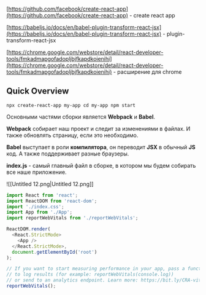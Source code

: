 [https://github.com/facebook/create-react-app](https://github.com/facebook/create-react-app) - create react app

[https://babeljs.io/docs/en/babel-plugin-transform-react-jsx](https://babeljs.io/docs/en/babel-plugin-transform-react-jsx) - plugin-transform-react-jsx

[https://chrome.google.com/webstore/detail/react-developer-tools/fmkadmapgofadopljbjfkapdkoienihi](https://chrome.google.com/webstore/detail/react-developer-tools/fmkadmapgofadopljbjfkapdkoienihi) - расширение для chrome

## **Quick Overview**

`npx create-react-app my-app cd my-app npm start`

Основными частями сборки является **Webpack** и **Babel**.

**Webpack** собирает наш проект и следит за изменениями в файлах. И также обновлять страницу, если это необходимо.

**Babel** выступает в роли **компилятора**, он переводит **JSX** в обычный **JS** код. А также поддерживает разные браузеры.

**index.js** - самый главный файл в сборке, в котором мы будем собирать все наше приложение.

![[Untitled 12.png|Untitled 12.png]]

```JavaScript
import React from 'react';
import ReactDOM from 'react-dom';
import './index.css';
import App from './App';
import reportWebVitals from './reportWebVitals';

ReactDOM.render(
  <React.StrictMode>
    <App />
  </React.StrictMode>,
  document.getElementById('root')
);

// If you want to start measuring performance in your app, pass a function
// to log results (for example: reportWebVitals(console.log))
// or send to an analytics endpoint. Learn more: https://bit.ly/CRA-vitals
reportWebVitals();
```